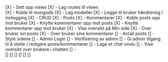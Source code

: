 [X]  -   Sett opp views
[X]  -   Lag routes til views   
[X]  -   Koble til mongodb
[X]  -   Lag modeller
[X]  -   Legge til bruker håndtering / innlogging
[X]  -   CRUD
    [X] - Posts
    [X] - Kommentarer
[X]  -   Koble posts opp mot bruker
[X]  -   Knytte kommentarer opp mot posts
[X]  -   Knytte kommentarer opp mot bruker
[X]  -   Vise oversikt på Min side
    [X] - Over bruker sin posts
    [X] - Over bruker sine kommentarer
    [] - Antall posts
[]  -   Style sidene 
[]  -   Admin Login
[]  -   Verifisering av admin
[]  -   Gi admin tilgang til å slette / redigere posts/kommentarer
[]  -   Lage et chat vindu
[]  -   Vise oversikt over brukere i chatten
[]  -   
[]
[]
[]
[]
[]
[]